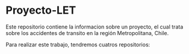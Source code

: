# Proyecto-LET

Este repositorio contiene la informacion sobre un proyecto, el cual trata sobre los accidentes de transito en la región Metropolitana, Chile.

Para realizar este trabajo, tendremos cuatros repositorios:

